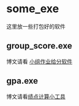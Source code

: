 # some_exe
这里放一些打包好的软件

## group_score.exe
博文请看 [小组作业给分软件](https://www.jianshu.com/p/9f718e9b9790)

## gpa.exe
博文请看[绩点计算小工具](https://www.jianshu.com/p/b2d2cb685742)
